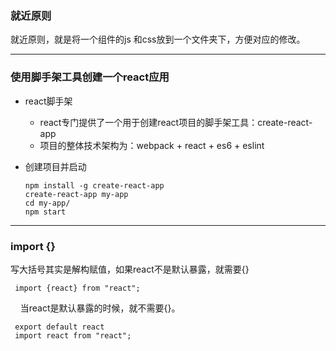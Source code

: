 ### 就近原则
就近原则，就是将一个组件的js 和css放到一个文件夹下，方便对应的修改。

- - -
### 使用脚手架工具创建一个react应用
- react脚手架
  - react专门提供了一个用于创建react项目的脚手架工具：create-react-app
  - 项目的整体技术架构为：webpack + react  + es6 +  eslint

- 创建项目并启动

      npm install -g create-react-app
      create-react-app my-app
      cd my-app/
      npm start
      
 
 
- - -
### import {}
写大括号其实是解构赋值，如果react不是默认暴露，就需要{}
 
     import {react} from "react";
    
当react是默认暴露的时候，就不需要{}。

     export default react
     import react from "react";

